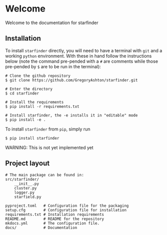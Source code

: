# Welcome

Welcome to the documentation for starfinder

## Installation

To install `starfinder` directly, you will need to have a terminal with `git` and a working `python` environment. With these in hand follow the instructions below (note the command pre-pended with a `#` are comments while those pre-pended by `$` are to be run in the terminal):
```
# Clone the github repository
$ git clone https://github.com/GregoryAshton/starfinder.git

# Enter the directory
$ cd starfinder

# Install the requirements
$ pip install -r requirements.txt

# Install starfinder, the -e installs it in "editable" mode
$ pip install -e .
```

To install `starfinder` from `pip`, simply run
```
$ pip install starfinder
```
WARNING: This is not yet implemented yet

## Project layout

    # The main package can be found in:
    src/starfinder/
        __init__.py
        cluster.py
        logger.py
        starfield.py

    pyproject.toml   # Configuration file for the packaging
    setup.cfg        # Configuration file for installation
    requirements.txt # Installation requirements
    README.md        # README for the repository
    mkdocs.yml       # The configuration file.
    docs/            # Documentation

